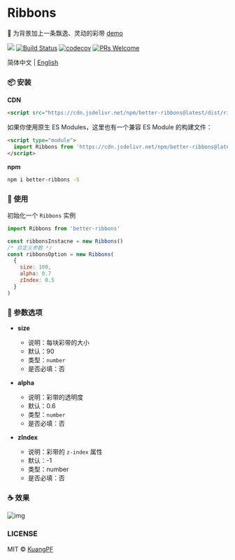 # Ribbons

🌈 为背景加上一条飘逸、灵动的彩带 [demo](https://kuangpf.com/ribbons/example/index.html)

![](https://img.shields.io/npm/v/better-ribbons.svg?style=flat)
[![Build Status](https://travis-ci.org/KuangPF/ribbons.svg?branch=master)](https://travis-ci.org/KuangPF/ribbons)
[![codecov](https://codecov.io/gh/KuangPF/ribbons/branch/master/graph/badge.svg)](https://codecov.io/gh/KuangPF/ribbons)
[![PRs Welcome](https://img.shields.io/badge/PRs-welcome-brightgreen.svg?style=flat)](http://makeapullrequest.com)

简体中文 | [English](./README.md)

### 📦 安装

**CDN**

```html
<script src="https://cdn.jsdelivr.net/npm/better-ribbons@latest/dist/ribbons.js"></script>
```

如果你使用原生 ES Modules，这里也有一个兼容 ES Module 的构建文件：

```html
<script type="module">
  import Ribbons from 'https://cdn.jsdelivr.net/npm/better-ribbons@latest/dist/ribbons.esm.js'
</script>
```

**npm**

```bash
npm i better-ribbons -S
```

### 🔨 使用

初始化一个 `Ribbons` 实例

```javascript
import Ribbons from 'better-ribbons'

const ribbonsInstacne = new Ribbons()
/* 自定义参数 */
const ribbonsOption = new Ribbons(
  {
    size: 100,
    alpha: 0.7
    zIndex: 0.5
  }
)
```

### 🍺 参数选项

- **size**

  - 说明：每块彩带的大小
  - 默认：90
  - 类型：`number`
  - 是否必填：否

- **alpha**

  - 说明：彩带的透明度
  - 默认：0.6
  - 类型：`number`
  - 是否必填：否

- **zIndex**
  - 说明：彩带的 `z-index` 属性
  - 默认：-1
  - 类型：number
  - 是否必填：否

### ☕️ 效果

![img](https://user-images.githubusercontent.com/20694238/62418615-ed5f1e80-b69f-11e9-898c-46e0cdcbf4c1.gif)

### LICENSE

MIT © [KuangPF](https://kuangpf.com/)

